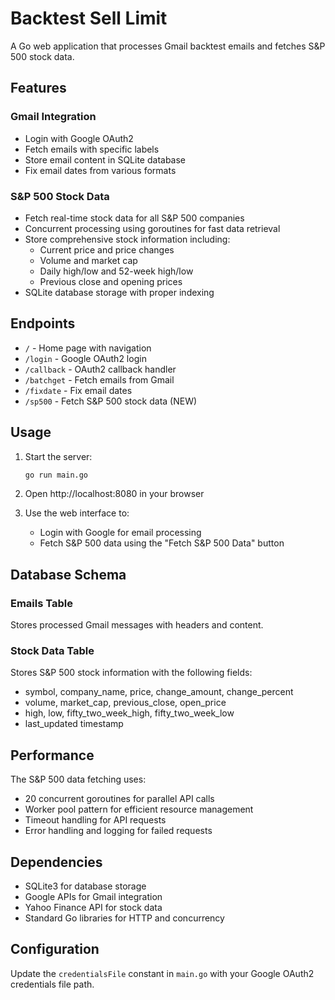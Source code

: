 # Backtest Sell Limit

A Go web application that processes Gmail backtest emails and fetches S&P 500 stock data.

## Features

### Gmail Integration
- Login with Google OAuth2
- Fetch emails with specific labels
- Store email content in SQLite database
- Fix email dates from various formats

### S&P 500 Stock Data
- Fetch real-time stock data for all S&P 500 companies
- Concurrent processing using goroutines for fast data retrieval
- Store comprehensive stock information including:
  - Current price and price changes
  - Volume and market cap
  - Daily high/low and 52-week high/low
  - Previous close and opening prices
- SQLite database storage with proper indexing

## Endpoints

- `/` - Home page with navigation
- `/login` - Google OAuth2 login
- `/callback` - OAuth2 callback handler
- `/batchget` - Fetch emails from Gmail
- `/fixdate` - Fix email dates
- `/sp500` - Fetch S&P 500 stock data (NEW)

## Usage

1. Start the server:
   ```bash
   go run main.go
   ```

2. Open http://localhost:8080 in your browser

3. Use the web interface to:
   - Login with Google for email processing
   - Fetch S&P 500 data using the "Fetch S&P 500 Data" button

## Database Schema

### Emails Table
Stores processed Gmail messages with headers and content.

### Stock Data Table
Stores S&P 500 stock information with the following fields:
- symbol, company_name, price, change_amount, change_percent
- volume, market_cap, previous_close, open_price
- high, low, fifty_two_week_high, fifty_two_week_low
- last_updated timestamp

## Performance

The S&P 500 data fetching uses:
- 20 concurrent goroutines for parallel API calls
- Worker pool pattern for efficient resource management
- Timeout handling for API requests
- Error handling and logging for failed requests

## Dependencies

- SQLite3 for database storage
- Google APIs for Gmail integration
- Yahoo Finance API for stock data
- Standard Go libraries for HTTP and concurrency

## Configuration

Update the `credentialsFile` constant in `main.go` with your Google OAuth2 credentials file path. 
